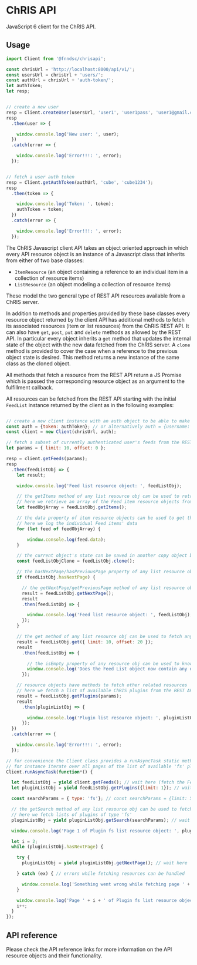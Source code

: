 # ChRIS API
JavaScript 6 client for the ChRIS API.

## Usage

``` javascript
import Client from '@fnndsc/chrisapi';

const chrisUrl = 'http://localhost:8000/api/v1/';
const usersUrl = chrisUrl + 'users/';
const authUrl = chrisUrl + 'auth-token/';
let authToken;
let resp;


// create a new user
resp = Client.createUser(usersUrl, 'user1', 'user1pass', 'user1@gmail.com');
resp
  .then(user => {

    window.console.log('New user: ', user);
  })
  .catch(error => {

    window.console.log('Error!!!: ', error);
  });


// fetch a user auth token
resp = Client.getAuthToken(authUrl, 'cube', 'cube1234');
resp
  .then(token => {

    window.console.log('Token: ', token);
    authToken = token;
  })
  .catch(error => {

    window.console.log('Error!!!: ', error);
  });

```

The ChRIS Javascript client API takes an object oriented approach in which every API resource object is an instance
of a Javascript class that inherits from either of two base classes:

* ``ItemResource`` (an object containing a reference to an individual item in a collection of resource items)
* ``ListResource`` (an object modeling a collection of resource items)

These model the two general type of REST API resources available from a ChRIS server.

In addition to methods and properties provided by these base classes every resource object returned by
the client API has additional methods to fetch its associated resources (item or list resources)
from the ChRIS REST API. It can also have ``get``, ``post``, ``put`` and ``delete`` methods as allowed by
the REST API. In particular every object inherits a ``get`` method that updates the internal state of the object
with the new data fetched from the ChRIS server. A `clone` method is provided to cover the case when a reference
to the previous object state is desired. This method returns a new instance of the same class as the cloned object.

All methods that fetch a resource from the REST API return a JS Promise which is passed the corresponding resource
object as an argument to the fulfillment callback.

All resources can be fetched from the REST API starting with the initial `FeedList` instance returned by the client
as in the following examples:

``` javascript

// create a new client instance with an auth object to be able to make authenticated requests
const auth = {token: authToken}; // or alternatively auth = {username: 'cube', password: 'cube1234'}
const client = new Client(chrisUrl, auth);

// fetch a subset of currently authenticated user's feeds from the REST API into an initial Feedlist object
let params = { limit: 10, offset: 0 };

resp = client.getFeeds(params);
resp
  .then(feedListObj => {
    let result;

    window.console.log('Feed list resource object: ', feedListObj);

    // the getItems method of any list resource obj can be used to retrieve an array of its item resource objects
    // here we retrieve an array of the Feed item resource objects from feedListObj
    let feedObjArray = feedListObj.getItems();

    // the data property of item resource objects can be used to get the their data (REST API descriptors)
    // here we log the individual Feed items' data
    for (let feed of feedObjArray) {

        window.console.log(feed.data);
    }

    // the current object's state can be saved in another copy object before fetching more data if desired
    const feedListObjClone = feedListObj.clone();

    // the hasNextPage/hasPreviousPage property of any list resource object tells whether there is a next/previous page available from the paginated REST API
    if (feedListObj.hasNextPage) {

      // the getNextPage/getPreviousPage method of any list resource obj can be used to fetch the next/previous page from the paginated REST API
      result = feedListObj.getNextPage();
      result
      .then(feedListObj => {

        window.console.log('Feed list resource object: ', feedListObj);
      });
    }

    // the get method of any list resource obj can be used to fetch any arbitrary page from the paginated REST API
    result = feedListObj.get({ limit: 10, offset: 20 });
    result
      .then(feedListObj => {

        // the isEmpty property of any resource obj can be used to know if the object contains any item/list data
        window.console.log('Does the Feed List object now contain any data?: ', feedListObj.isEmpty);
      });

    // resource objects have methods to fetch other related resources
    // here we fetch a list of available ChRIS plugins from the REST API
    result = feedListObj.getPlugins(params);
    result
      .then(pluginListObj => {

        window.console.log('Plugin list resource object: ', pluginListObj);
      });
  })
  .catch(error => {

    window.console.log('Error!!!: ', error);
  });

// for convenience the Client class provides a runAsyncTask static method that could alternatively be used to wait for promises in Javascript 6
// for instance iterate over all pages of the list of available 'fs' plugins
Client.runAsyncTask(function*() {

  let feedListObj = yield client.getFeeds(); // wait here (fetch the FeedList resource obj which corresponds to the API home page)
  let pluginListObj = yield feedListObj.getPlugins({limit: 1}); // wait here (fetch an initial PluginList resource obj)

  const searchParams = { type: 'fs'}; // const searchParams = {limit: 5, type: 'fs'}; if you want to override default REST API page size

  // the getSearch method of any list resource obj can be used to fetch a list resource from the REST API based on search parameters
  // here we fetch lists of plugins of type 'fs'
  pluginListObj = yield pluginListObj.getSearch(searchParams); // wait here

  window.console.log('Page 1 of Plugin fs list resource object: ', pluginListObj);

  let i = 2;
  while (pluginListObj.hasNextPage) {

    try {
      pluginListObj = yield pluginListObj.getNextPage(); // wait here

    } catch (ex) { // errors while fetching resources can be handled

      window.console.log('Something went wrong while fetching page ' + i '!!!: ', ex);
    }

    window.console.log('Page ' + i + ' of Plugin fs list resource object: ', pluginListObj);
    i++;
  }
});

```

## API reference

Please check the API reference links for more information on the API resource objects and their functionality.
